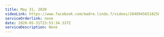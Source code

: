 ```yaml
---
title: May 31, 2020
videoLink: https://www.facebook.com/madre.linda.7/videos/2848945651825837
serviceOrderlink: none
date: 2020-05-31T23:53:34.337Z
serviceDescription: None
---
```

